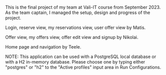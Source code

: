 This is the final project of my team at Vali-IT course from September 2023.
As the team captain, I managed the setup, design and
progress of the project.

Login, reserve view, my reservations view, user offer view
by Matis.

Offer view, my offers view, offer edit view and signup by Nikolai.

Home page and navigation by Teele.

NOTE: This application can be used with a PostgreSQL local database or with a
H2 in-memory database. Please choose one by typing either "postgres" or "h2"
to the "Active profiles" input area in Run Configurations.